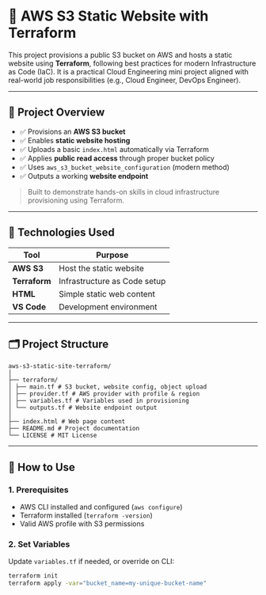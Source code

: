 # 🚀 AWS S3 Static Website with Terraform

This project provisions a public S3 bucket on AWS and hosts a static website using **Terraform**, following best practices for modern Infrastructure as Code (IaC). It is a practical Cloud Engineering mini project aligned with real-world job responsibilities (e.g., Cloud Engineer, DevOps Engineer).

---

## 📌 Project Overview

- ✅ Provisions an **AWS S3 bucket**
- ✅ Enables **static website hosting**
- ✅ Uploads a basic `index.html` automatically via Terraform
- ✅ Applies **public read access** through proper bucket policy
- ✅ Uses `aws_s3_bucket_website_configuration` (modern method)
- ✅ Outputs a working **website endpoint**

> Built to demonstrate hands-on skills in cloud infrastructure provisioning using Terraform.

---

## 🔧 Technologies Used

| Tool        | Purpose                       |
|-------------|-------------------------------|
| **AWS S3**  | Host the static website       |
| **Terraform** | Infrastructure as Code setup |
| **HTML**    | Simple static web content     |
| **VS Code** | Development environment       |

---

## 🗂️ Project Structure

```text
aws-s3-static-site-terraform/
│
├── terraform/
│ ├── main.tf # S3 bucket, website config, object upload
│ ├── provider.tf # AWS provider with profile & region
│ ├── variables.tf # Variables used in provisioning
│ └── outputs.tf # Website endpoint output
│
├── index.html # Web page content
├── README.md # Project documentation
└── LICENSE # MIT License

```

---

## 🧪 How to Use

### 1. Prerequisites

- AWS CLI installed and configured (`aws configure`)
- Terraform installed (`terraform -version`)
- Valid AWS profile with S3 permissions

### 2. Set Variables

Update `variables.tf` if needed, or override on CLI:

```bash
terraform init
terraform apply -var="bucket_name=my-unique-bucket-name"
